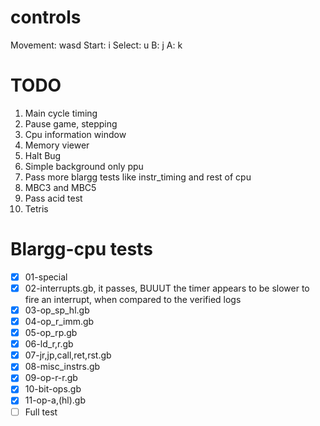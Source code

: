 # controls

Movement: wasd
Start: i
Select: u
B: j
A: k

# TODO

1. Main cycle timing
2. Pause game, stepping
3. Cpu information window
4. Memory viewer
5. Halt Bug
6. Simple background only ppu
7. Pass more blargg tests like instr_timing and rest of cpu
8. MBC3 and MBC5
9. Pass acid test
10. Tetris

# Blargg-cpu tests

- [x] 01-special
- [x] 02-interrupts.gb, it passes, BUUUT the timer appears to be slower to fire an interrupt, when compared to the verified logs
- [x] 03-op_sp_hl.gb
- [x] 04-op_r_imm.gb
- [x] 05-op_rp.gb
- [x] 06-ld_r,r.gb
- [x] 07-jr,jp,call,ret,rst.gb
- [x] 08-misc_instrs.gb
- [x] 09-op-r-r.gb
- [x] 10-bit-ops.gb
- [x] 11-op-a,(hl).gb
- [ ] Full test
